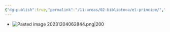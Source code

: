 ```yaml
---
{"dg-publish":true,"permalink":"/11-areas/02-biblioteca/el-principe/","noteIcon":""}
---
```


- ![Pasted image 20231204062844.png|200](/img/user/02%20Image/Pasted%20image%2020231204062844.png)